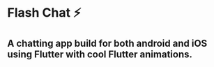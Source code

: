# Flash Chat ⚡️

## A chatting app build for both android and iOS using Flutter with cool Flutter animations.

